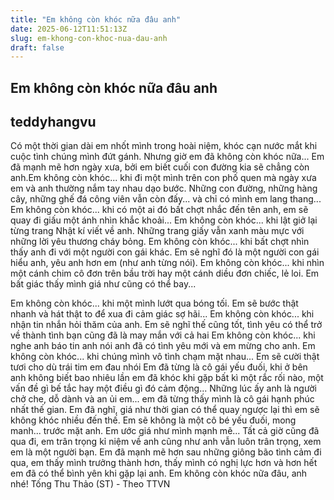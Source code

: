 ```yaml
---
title: "Em không còn khóc nữa đâu anh"
date: 2025-06-12T11:51:13Z
slug: em-khong-con-khoc-nua-dau-anh
draft: false
---
```


## Em không còn khóc nữa đâu anh

## teddyhangvu

Có một thời gian dài em nhốt mình trong hoài niệm, khóc cạn nước mắt khi cuộc tình chúng mình đứt gánh. Nhưng giờ em đã không còn khóc nữa... Em đã mạnh mẽ hơn ngày xưa, bởi em biết cuối con đường kia sẽ chẳng còn anh.Em không còn khóc... khi đi một mình trên con phố quen mà ngày xưa em và anh thường nắm tay nhau dạo bước. Những con đường, những hàng cây, những ghế đá công viên vẫn còn đấy... và chỉ có mình em lang thang...
Em không còn khóc... khi có một ai đó bất chợt nhắc đến tên anh, em sẽ quay đi giấu một ánh nhìn khắc khoải...
Em không còn khóc... khi lật giở lại từng trang Nhật kí viết về anh. Những trang giấy vẫn xanh màu mực với những lời yêu thương cháy bỏng.
Em không còn khóc... khi bất chợt nhìn thấy anh đi với một người con gái khác. Em sẽ nghĩ đó là một người con gái hiểu anh, yêu anh hơn em (như anh từng nói).
Em không còn khóc... khi nhìn một cánh chim cô đơn trên bầu trời hay một cánh diều đơn chiếc, lẻ loi. Em bất giác thấy mình giá như cũng có thể bay...

Em không còn khóc... khi một mình lướt qua bóng tối. Em sẽ bước thật nhanh và hát thật to để xua đi cảm giác sợ hãi...
Em không còn khóc... khi nhận tin nhắn hỏi thăm của anh. Em sẽ nghĩ thế cũng tốt, tình yêu có thể  trở về thành tình bạn cũng đã là may mắn với cả hai
Em không còn khóc... khi nghe anh báo tin anh nói anh đã có tình yêu mới và em mừng cho anh. 
Em không còn khóc... khi chúng mình vô tình chạm mặt nhau... Em sẽ cười thật tươi cho dù trái tim em đau nhói
Em đã từng là cô gái yếu đuối, khi ở bên anh không biết bao nhiêu lần em đã khóc khi gặp bất kì một rắc rối nào, một vấn đề gì bế tắc hay một điều gì đó cảm động... Những lúc ấy anh là người chở che, dỗ dành và an ủi em... em đã từng thấy mình là cô gái hạnh phúc nhất thế gian.
Em đã nghĩ, giá như thời gian có thể quay ngược lại thì em sẽ không khóc nhiều đến thế. Em sẽ không là một cô bé yếu đuối, mong manh... trước mặt anh. Em ước giá như mình mạnh mẽ...
Tất cả giờ cũng đã qua đi, em trân trọng kỉ niệm về anh cũng như anh vẫn luôn trân trọng, xem em là một người bạn. Em đã mạnh mẽ hơn sau những giông bão tình cảm đi qua, em thấy mình trưởng thành hơn, thấy mình có nghị lực hơn và hơn  hết em đã có thể bình yên khi gặp lại anh. 
Em không còn khóc nữa đâu, anh nhé!
 Tống Thu Thảo (ST) - Theo TTVN